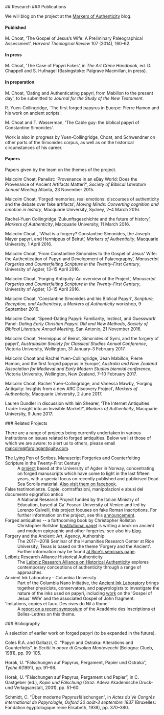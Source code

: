 
<a name="research"/>
## Research


<a name="publications"/>
### Publications

We will blog on the project at the [Markers of Authenticity](https://markersofauthenticity.wordpress.com) blog.

#### Published

M. Choat, ‘The Gospel of Jesus’s Wife: A Preliminary Paleographical Assessment’, *Harvard Theological Review* 107 (2014), 160–62.

#### In press

M. Choat, ‘The Case of Papyri Fakes’, in *The Art Crime Handbook*, ed. D. Chappell and S. Hufnagel (Basingstoke: Palgrave Macmillan, in press).

#### In preparation

M. Choat, 'Dating and Authenticating papyri, from Mabillon to the present day', to be submitted to *Journal for the Study of the New Testament*.

R. Yuen-Collingridge, 'The first forged papyrus in Euorpe: Pierre Hamon and his work on ancient scripts'.

M. Choat and T. Wasserman, 'The Cable guy: the biblical papyri of Constantine Simonides'.

Work is also in progress by Yuen-Collingridge, Choat, and Schwendner on other parts of the Simonides corpus, as well as on the historical circumstances of his career.

#### Papers

Papers given by the team on the themes of the project.

Malcolm Choat, Panelist: ‘Provenance in an eBay World: Does the Provenance of Ancient Artifacts Matter?’, *Society of Biblical Literature Annual Meeting* Atlanta, 23 November 2015. 

Malcolm Choat, ‘Forged memories, real emotions: discourses of authenticity and the debate over fake artifacts’, *Moving Minds: Converting cognition and emotion in history*, Macquarie University, Sydney, 2–4 March 2016.

Rachel-Yuen Collingridge ‘Zukunftsgeschichte and the future of history’, *Markers of Authenticity*, Macquarie University, 11 March 2016.

Malcolm Choat , ‘What is a forgery? Constantine Simonides, the Joseph Mayer papyri, and Hermippus of Beirut’, *Markers of Authenticity*, Macquarie University, 1 April 2016.

Malcolm Choat, ‘From Constantine Simonides to the Gospel of Jesus' Wife: the Authentication of Papyri and Development of Palaeography’, *Manuscript Forgeries and Counterfeiting Scripture in the Twenty-First Century*, University of Agder, 13–15 April 2016.

Malcolm Choat, ‘Forging Antiquity: An overview of the Project’, *Manuscript Forgeries and Counterfeiting Scripture in the Twenty-First Century*, University of Agder, 13–15 April 2016.

Malcolm Choat, ‘Constantine Simonides and his Biblical Papyri’, *Scripture, Reception, and Authenticity*, a *Markers of Authenticity* workshop, 9 September 2016.

Malcolm Choat, ‘Speed-Dating Papyri: Familiarity, Instinct, and Guesswork’ Panel: *Dating Early Christian Papyri: Old and New Methods*, *Society of Biblical Literature Annual Meeting*, San Antonio, 21 November 2016.

Malcolm Choat, ‘Hermippus of Beirut, Simonides of Symi, and the forgery of papyri’, *Australasian Society for Classical Studies Annual Conference*, Victoria University, Wellington, 31 January–3 February 2017.

Malcolm Choat and Rachel Yuen-Collingridge, ‘Jean Mabillon, Pierre Hamon, and the first forged papyrus in Europe’, *Australia and New Zealand Association for Medieval and Early Modern Studies biennial conference*, Victoria University, Wellington, New Zealand, 7–10 February 2017.

Malcolm Choat, Rachel Yuen-Collingridge, and Vanessa Mawby, ‘Forging Antiquity: Insights from a new ARC Discovery Project’, *Markers of Authenticity*, Macquarie University, 2 June 2017.

Lauren Dundler in discussion with Iain Shearer, ‘The Internet Antiquities Trade: Insight into an Invisible Market?’, *Markers of Authenticity*, Macquarie University, 9 June 2017.


<a name="related"/>
### Related Projects

There are a range of projects being currently undertaken in various
institutions on issues related to forged antiquities. Below we list those
of which we are aware: to alert us to others, please email [malcolm@forgingantiquity.com](mailto:malcolm@forgingantiquity.com).



<dl>

<dt> The Lying Pen of Scribes. Manuscript Forgeries and Counterfeiting Scripture in the Twenty-First Century</dt>
<dd>A <a href="https://lyingpen.com">project</a> based at the University of Agder in Norway, concentrating on forged manuscripts which have come
to light in the last fifteen years, with a special focus on recently published and publicised Dead Sea Scrolls material. <a href="https://www.facebook.com/lyingpen/">Also visit them on facebook</a>.</dd>



<dt>False testimonianze. Copie, contraffazioni, manipolazioni e abusi del documento epigrafico antico</dt>
<dd> A National Research Project funded by the Italian Ministry of Education, based at Ca' Foscari 
University of Venice and led by Lorenzo Calvelli, this project focuses on fake Roman inscriptions. 
For further information on the project, see this <a href="https://www.aiegl.org/blogreader/research-project-on-epigraphic-forgeries.html">announcement</a>. </dd>

<dt>Forged antiquities -- a forthcoming book by Christopher Rollston</dt>
<dd> Christopher Rollston (<a href="https://cnelc.columbian.gwu.edu/christopher-rollston">institutional page</a>) is writing a book on
ancient and modern epigraphic and other forgeries; see also his <a href="http://www.rollstonepigraphy.com">blog</a>. </dd>

<dt>Forgery and the Ancient: Art, Agency, Authorship</dt>
<dd> The 2017--2018 Seminar of the Humanities Research Center at Rice University, Texas is based on the theme 
'Forgery and the Ancient'. Further information may be found <a href="http://hrc.rice.edu/rice-seminars/node/38">at Rice's seminars page</a>.</dd>

<dt>Leibniz Research Alliance Historical Authenticity</dt>
<dd> The <a href="http://www.leibniz-historische-authentizitaet.de/en/start/">Leibniz Research Alliance on Historical Authenticity</a> explores contemporary conceptions of authenticity through
a range of approaches.</dd>

<dt>Ancient Ink Laboratory – Columbia University</dt>
<dd> Part of the Columbia Nano Initiative, the <a href="http://cni.columbia.edu/ancient-ink-lab/">Ancient Ink Laboratory</a> brings together physicists, conservators, and papyrologists to investigate the nature of the inks used on papyri, including <a href="http://cni.columbia.edu/publications-reports-and-presentations">work</a> on the 'Gospel of Jesus' Wife' and the associated Gospel of John fragment.</dd>

<dt>'Imitations, copies et faux. Des rives du Nil à Rome.'</dt>
<dd> A <a href="http://www.aibl.fr/seances-et-manifestations/colloques-et-journees-d-etudes-313/colloques-et-journees-d-etudes-524/article/imitations-copies-et-faux-des?lang=fr">report on a recent symposium</a> of the Académie des Inscriptions et Belles-Lettres on this theme.</dd>

</dl>

<a name="bibliography"/>
### Bibliography

A selection of earlier work on forged papyri (to be expanded in the future).

Coles R.A. and Gallazzi, C. “Papyri and Ostraka: Alterations and Counterfeits”, in *Scritti in onore di Orsolina Montevecchi* (Bologna: Clueb, 1981), pp. 99–105.

Horak, U. “Fälschungen auf Papyrus, Pergament, Papier und Ostraka”, *Tyche* 6(1991), pp. 91–98.

Horak, U. “Fälschungen auf Papyrus, Pergament und Papier”, in C. Gastgeber (ed.), *Kopie und Fälschung* (Graz: Adeva Akademische Druck- und Verlagsanstalt, 2001), pp. 51–60.

Schmidt, C. “Über moderne Papyrusfälschungen”, in *Actes du Ve Congrès international de Papyrologie, Oxford 30 août-3 septembre 1937* (Bruxelles: Fondation égyptologique reine Élisabeth, 1938), pp. 370–380.

